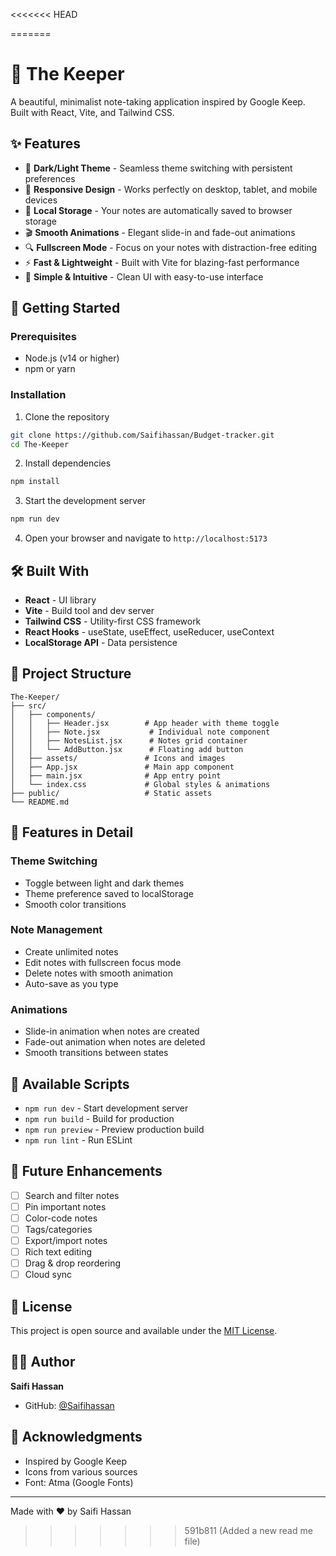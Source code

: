 <<<<<<< HEAD

=======
# 📝 The Keeper

A beautiful, minimalist note-taking application inspired by Google Keep. Built with React, Vite, and Tailwind CSS.

## ✨ Features

- 🎨 **Dark/Light Theme** - Seamless theme switching with persistent preferences
- 📱 **Responsive Design** - Works perfectly on desktop, tablet, and mobile devices
- 💾 **Local Storage** - Your notes are automatically saved to browser storage
- 🎬 **Smooth Animations** - Elegant slide-in and fade-out animations
- 🔍 **Fullscreen Mode** - Focus on your notes with distraction-free editing
- ⚡ **Fast & Lightweight** - Built with Vite for blazing-fast performance
- 🎯 **Simple & Intuitive** - Clean UI with easy-to-use interface

## 🚀 Getting Started

### Prerequisites

- Node.js (v14 or higher)
- npm or yarn

### Installation

1. Clone the repository
```bash
git clone https://github.com/Saifihassan/Budget-tracker.git
cd The-Keeper
```

2. Install dependencies
```bash
npm install
```

3. Start the development server
```bash
npm run dev
```

4. Open your browser and navigate to `http://localhost:5173`

## 🛠️ Built With

- **React** - UI library
- **Vite** - Build tool and dev server
- **Tailwind CSS** - Utility-first CSS framework
- **React Hooks** - useState, useEffect, useReducer, useContext
- **LocalStorage API** - Data persistence

## 📂 Project Structure

```
The-Keeper/
├── src/
│   ├── components/
│   │   ├── Header.jsx        # App header with theme toggle
│   │   ├── Note.jsx           # Individual note component
│   │   ├── NotesList.jsx      # Notes grid container
│   │   └── AddButton.jsx      # Floating add button
│   ├── assets/               # Icons and images
│   ├── App.jsx               # Main app component
│   ├── main.jsx              # App entry point
│   └── index.css             # Global styles & animations
├── public/                   # Static assets
└── README.md
```

## 🎨 Features in Detail

### Theme Switching
- Toggle between light and dark themes
- Theme preference saved to localStorage
- Smooth color transitions

### Note Management
- Create unlimited notes
- Edit notes with fullscreen focus mode
- Delete notes with smooth animation
- Auto-save as you type

### Animations
- Slide-in animation when notes are created
- Fade-out animation when notes are deleted
- Smooth transitions between states

## 🔧 Available Scripts

- `npm run dev` - Start development server
- `npm run build` - Build for production
- `npm run preview` - Preview production build
- `npm run lint` - Run ESLint

## 🌟 Future Enhancements

- [ ] Search and filter notes
- [ ] Pin important notes
- [ ] Color-code notes
- [ ] Tags/categories
- [ ] Export/import notes
- [ ] Rich text editing
- [ ] Drag & drop reordering
- [ ] Cloud sync

## 📝 License

This project is open source and available under the [MIT License](LICENSE).

## 👨‍💻 Author

**Saifi Hassan**
- GitHub: [@Saifihassan](https://github.com/Saifihassan)

## 🙏 Acknowledgments

- Inspired by Google Keep
- Icons from various sources
- Font: Atma (Google Fonts)

---

Made with ❤️ by Saifi Hassan
>>>>>>> 591b811 (Added a new read me file)
